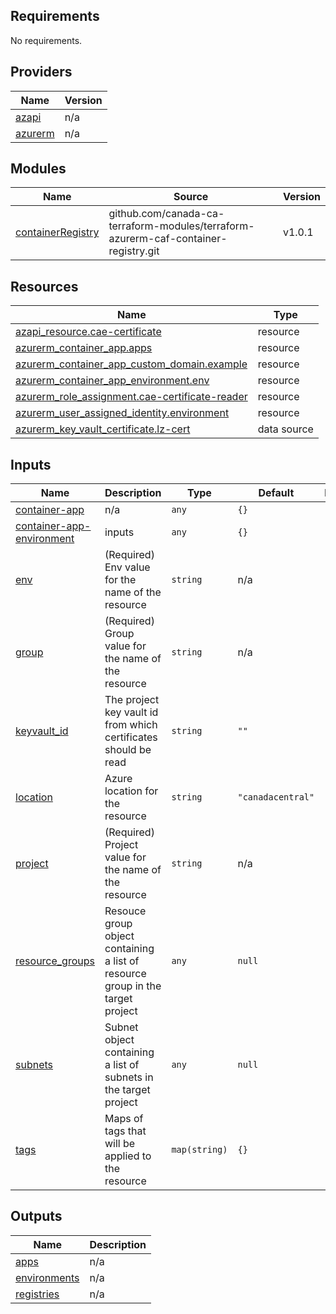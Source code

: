 <!-- BEGIN_TF_DOCS -->
## Requirements

No requirements.

## Providers

| Name | Version |
|------|---------|
| <a name="provider_azapi"></a> [azapi](#provider\_azapi) | n/a |
| <a name="provider_azurerm"></a> [azurerm](#provider\_azurerm) | n/a |

## Modules

| Name | Source | Version |
|------|--------|---------|
| <a name="module_containerRegistry"></a> [containerRegistry](#module\_containerRegistry) | github.com/canada-ca-terraform-modules/terraform-azurerm-caf-container-registry.git | v1.0.1 |

## Resources

| Name | Type |
|------|------|
| [azapi_resource.cae-certificate](https://registry.terraform.io/providers/azure/azapi/latest/docs/resources/resource) | resource |
| [azurerm_container_app.apps](https://registry.terraform.io/providers/hashicorp/azurerm/latest/docs/resources/container_app) | resource |
| [azurerm_container_app_custom_domain.example](https://registry.terraform.io/providers/hashicorp/azurerm/latest/docs/resources/container_app_custom_domain) | resource |
| [azurerm_container_app_environment.env](https://registry.terraform.io/providers/hashicorp/azurerm/latest/docs/resources/container_app_environment) | resource |
| [azurerm_role_assignment.cae-certificate-reader](https://registry.terraform.io/providers/hashicorp/azurerm/latest/docs/resources/role_assignment) | resource |
| [azurerm_user_assigned_identity.environment](https://registry.terraform.io/providers/hashicorp/azurerm/latest/docs/resources/user_assigned_identity) | resource |
| [azurerm_key_vault_certificate.lz-cert](https://registry.terraform.io/providers/hashicorp/azurerm/latest/docs/data-sources/key_vault_certificate) | data source |

## Inputs

| Name | Description | Type | Default | Required |
|------|-------------|------|---------|:--------:|
| <a name="input_container-app"></a> [container-app](#input\_container-app) | n/a | `any` | `{}` | no |
| <a name="input_container-app-environment"></a> [container-app-environment](#input\_container-app-environment) | inputs | `any` | `{}` | no |
| <a name="input_env"></a> [env](#input\_env) | (Required) Env value for the name of the resource | `string` | n/a | yes |
| <a name="input_group"></a> [group](#input\_group) | (Required) Group value for the name of the resource | `string` | n/a | yes |
| <a name="input_keyvault_id"></a> [keyvault\_id](#input\_keyvault\_id) | The project key vault id from which certificates should be read | `string` | `""` | no |
| <a name="input_location"></a> [location](#input\_location) | Azure location for the resource | `string` | `"canadacentral"` | no |
| <a name="input_project"></a> [project](#input\_project) | (Required) Project value for the name of the resource | `string` | n/a | yes |
| <a name="input_resource_groups"></a> [resource\_groups](#input\_resource\_groups) | Resouce group object containing a list of resource group in the target project | `any` | `null` | no |
| <a name="input_subnets"></a> [subnets](#input\_subnets) | Subnet object containing a list of subnets in the target project | `any` | `null` | no |
| <a name="input_tags"></a> [tags](#input\_tags) | Maps of tags that will be applied to the resource | `map(string)` | `{}` | no |

## Outputs

| Name | Description |
|------|-------------|
| <a name="output_apps"></a> [apps](#output\_apps) | n/a |
| <a name="output_environments"></a> [environments](#output\_environments) | n/a |
| <a name="output_registries"></a> [registries](#output\_registries) | n/a |
<!-- END_TF_DOCS -->